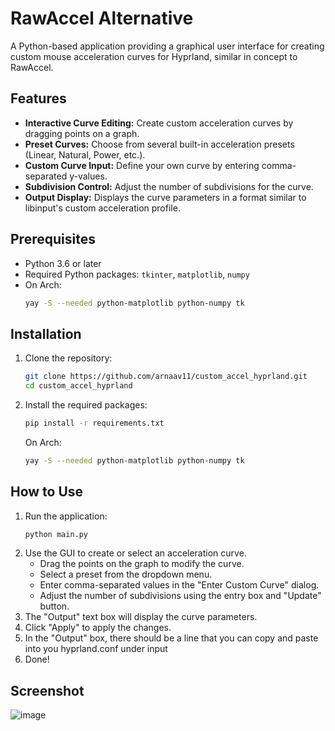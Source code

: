 # RawAccel Alternative

A Python-based application providing a graphical user interface for creating custom mouse acceleration curves for Hyprland, similar in concept to RawAccel.

## Features

* **Interactive Curve Editing:** Create custom acceleration curves by dragging points on a graph.
* **Preset Curves:** Choose from several built-in acceleration presets (Linear, Natural, Power, etc.).
* **Custom Curve Input:** Define your own curve by entering comma-separated y-values.
* **Subdivision Control:** Adjust the number of subdivisions for the curve.
* **Output Display:** Displays the curve parameters in a format similar to libinput's custom acceleration profile.

## Prerequisites

* Python 3.6 or later
* Required Python packages: `tkinter`, `matplotlib`, `numpy`
* On Arch:
  ```bash
  yay -S --needed python-matplotlib python-numpy tk
  ```

## Installation

1.  Clone the repository:
    ```bash
    git clone https://github.com/arnaav11/custom_accel_hyprland.git
    cd custom_accel_hyprland
    ```
2.  Install the required packages:
    ```bash
    pip install -r requirements.txt
    ```
    On Arch:
    ```bash
    yay -S --needed python-matplotlib python-numpy tk
    ```

## How to Use

1.  Run the application:
    ```bash
    python main.py
    ```
2.  Use the GUI to create or select an acceleration curve.
    * Drag the points on the graph to modify the curve.
    * Select a preset from the dropdown menu.
    * Enter comma-separated values in the "Enter Custom Curve" dialog.
    * Adjust the number of subdivisions using the entry box and "Update" button.
3.  The "Output" text box will display the curve parameters.
4.  Click "Apply" to apply the changes.
5.  In the "Output" box, there should be a line that you can copy and paste into you hyprland.conf under input
6.  Done!

## Screenshot
![image](https://github.com/user-attachments/assets/bed30956-05a9-499d-8d3d-95856e1a231c)



